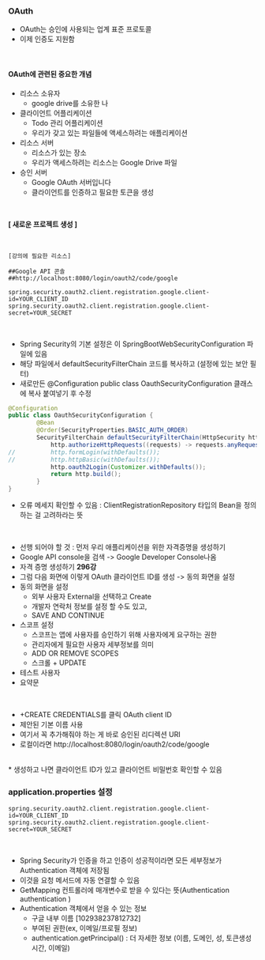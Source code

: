 ### OAuth
* OAuth는 승인에 사용되는 업계 표준 프로토콜
* 이제 인증도 지원함

<br>

#### OAuth에 관련된 중요한 개념
* 리소스 소유자
  * google drive를 소유한 나
* 클라이언트 어플리케이션
  * Todo 관리 어플리케이션
  * 우리가 갖고 있는 파일들에 액세스하려는 애플리케이션
* 리소스 서버
  * 리소스가 있는 장소
  * 우리가 액세스하려는 리소스는 Google Drive 파일
* 승인 서버
  * Google OAuth 서버입니다
  * 클라이언트를 인증하고 필요한 토큰을 생성


<br>

**[ 새로운 프로젝트 생성 ]**


<br>

```
[강의에 필요한 리소스]

##Google API 콘솔
##http://localhost:8080/login/oauth2/code/google
 
spring.security.oauth2.client.registration.google.client-id=YOUR_CLIENT_ID
spring.security.oauth2.client.registration.google.client-secret=YOUR_SECRET
```

<br>

* Spring Security의 기본 설정은 이 SpringBootWebSecurityConfiguration 파일에 있음
* 해당 파일에서 defaultSecurityFilterChain 코드를 복사하고 (설정에 있는 보안 필터)
* 새로만든 @Configuration
public class OauthSecurityConfiguration 클래스에 복사 붙여넣기 후 수정
```java
@Configuration
public class OauthSecurityConfiguration {
		@Bean
		@Order(SecurityProperties.BASIC_AUTH_ORDER)
        SecurityFilterChain defaultSecurityFilterChain(HttpSecurity http) throws Exception {
			http.authorizeHttpRequests((requests) -> requests.anyRequest().authenticated());
//			http.formLogin(withDefaults());
//			http.httpBasic(withDefaults());
            http.oauth2Login(Customizer.withDefaults());
			return http.build();
		}
}
```
* 오류 메세지 확인할 수 있음 : ClientRegistrationRepository 타입의 Bean을 정의하는 걸 고려하라는 뜻

<br>

* 선행 되어야 할 것 : 먼저 우리 애플리케이션을 위한 자격증명을 생성하기
* Google API console을 검색 -> Google Developer Console나옴
* 자격 증명 생성하기 **296강**
* 그럼 다음 화면에 이렇게 OAuth 클라이언트 ID를 생성 -> 동의 화면을 설정
* 동의 화면을 설정
  * 외부 사용자 External을 선택하고 Create
  * 개발자 연락처 정보를 설정 할 수도 있고, 
  * SAVE AND CONTINUE
* 스코프 설정
  * 스코프는 앱에 사용자를 승인하기 위해 사용자에게 요구하는 권한
  * 관리자에게 필요한 사용자 세부정보를 의미
  * ADD OR REMOVE SCOPES
  * 스크롤 +  UPDATE
* 테스트 사용자
* 요약문

<br>

* +CREATE CREDENTIALS를 클릭 OAuth client ID
* 제안된 기본 이름 사용
* 여기서 꼭 추가해줘야 하는 게 바로 승인된 리디렉션 URI
* 로컬이라면 http://localhost:8080/login/oauth2/code/google

<br>
* 생성하고 나면  클라이언트 ID가 있고 클라이언트 비밀번호 확인할 수 있음


<br>

### application.properties 설정
```
spring.security.oauth2.client.registration.google.client-id=YOUR_CLIENT_ID
spring.security.oauth2.client.registration.google.client-secret=YOUR_SECRET
```

<br>



* Spring Security가 인증을 하고 인증이 성공적이라면 모든 세부정보가 Authentication 객체에 저장됨
* 이것을 요청 메서드에 자동 연결할 수 있음
* GetMapping 컨트롤러에 매개변수로 받을 수 있다는 뜻(Authentication authentication )
* Authentication 객체에서 얻을 수 있는 정보
  * 구글 내부 이름 [102938237812732]
  * 부여된 권한(ex, 이메일/프로필 정보)
  * authentication.getPrincipal() : 더 자세한 정보 (이름, 도메인, 성, 토큰생성 시간, 이메일)









